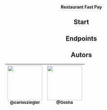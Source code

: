 
<div align="center">
  <p>
    <strong>Restaurant Fast Pay</strong>
  </p>

## Start

## Endpoints

## Autors

| [<img src="https://avatars2.githubusercontent.com/u/38855507?s=460&u=20c80252e57c06227186be9761e67a20a82d3717&v=4" width=115><br><sub>@carlosziegler</sub>](https://github.com/carlosziegler) | [<img src="https://avatars1.githubusercontent.com/u/62729805?s=400&u=2164eda3534eacbf2f44ef686b7ba5119ae377f8&v=4" width=115><br><sub>@Gosha</sub>](https://github.com/MRzsztk) | 
| :---: | :---: 

</div>